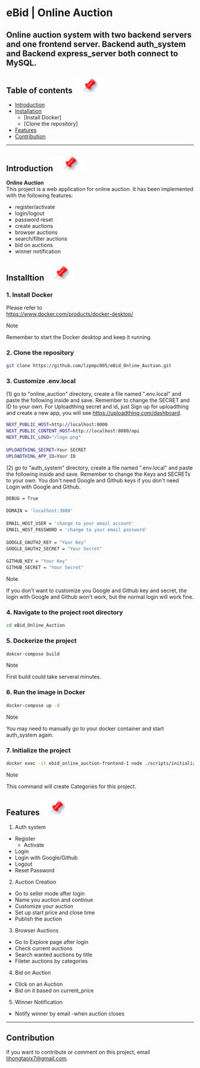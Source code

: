 # eBid | Online Auction

## Online auction system with two backend servers and one frontend server. Backend auth_system and Backend express_server both connect to MySQL.

## Table of contents[![](https://raw.githubusercontent.com/aregtech/areg-sdk/master/docs/img/pin.svg)](#table-of-contents)

- [Introduction](#introduction)
- [Installation](#installation)
  - [Install Docker]
  - [Clone the repository]
- [Features](#Features)
- [Contribution](#Contribution)

---

<!-- markdownlint-disable -->

## Introduction[![](https://raw.githubusercontent.com/aregtech/areg-sdk/master/docs/img/pin.svg)](#introduction)

**Online Auction**  
This project is a web application for online auction. It has been implemented with the following features:

- register/activate
- login/logout
- password reset
- create auctions
- browser auctions
- search/filter auctions
- bid on auctions
- winner notification

## Installtion[![](https://raw.githubusercontent.com/aregtech/areg-sdk/master/docs/img/pin.svg)](#installation)

### 1. Install Docker

Please refer to  
 https://www.docker.com/products/docker-desktop/

> [!NOTE]
> Remember to start the Docker desktop and keep it running.

### 2. Clone the repository

```bash
git clone https://github.com/lzpmpc005/eBid_Online_Auction.git
```

### 3. Customize .env.local

(1) go to "online_auction" directory, create a file named ".env.local" and paste the following inside and save. Remember to change the SECRET and ID to your own. For Uploadthing secret and id, just Sign up for uploadthing and create a new app, you will see https://uploadthing.com/dashboard.

```bash
NEXT_PUBLIC_HOST=http://localhost:8000
NEXT_PUBLIC_CONTENT_HOST=http://localhost:8080/api
NEXT_PUBLIC_LOGO="/logo.png"

UPLOADTHING_SECRET=Your SECRET
UPLOADTHING_APP_ID=Your ID
```

(2) go to "auth_system" directory, create a file named ".env.local" and paste the following inside and save. Remember to change the Keys and SECRETs to your own. You don't need Google and Github keys if you don't need Login with Google and Github.

```bash
DEBUG = True

DOMAIN = 'localhost:3000'

EMAIL_HOST_USER = 'change to your email account'
EMAIL_HOST_PASSWORD = 'change to your email password'

GOOGLE_OAUTH2_KEY = "Your Key"
GOOGLE_OAUTH2_SECRET = "Your Secret"

GITHUB_KEY = "Your Key"
GITHUB_SECRET = "Your Secret"
```

> [!NOTE]
> If you don't want to customize you Google and Github key and secret, the login with Google and Github won't work, but the normal login will work fine.

### 4. Navigate to the project root directory

```bash
cd eBid_Online_Auction
```

### 5. Dockerize the project

```bash
dokcer-compose build
```

> [!NOTE]
> First build could take serveral minutes.

### 6. Run the image in Docker

```bash
docker-compose up -d
```

> [!NOTE]
> You may need to manually go to your docker container and start auth_system again.

### 7. Initialize the project

```bash
docker exec -it ebid_online_auction-frontend-1 node ./scripts/initialize.ts
```

> [!NOTE]
> This command will create Categories for this project.

## Features[![](https://raw.githubusercontent.com/aregtech/areg-sdk/master/docs/img/pin.svg)](#Features)

1. Auth system

- Register
  - Activate
- Login
- Login with Google/Github
- Logout
- Reset Password

2. Auction Creation

- Go to seller mode after login
- Name you auction and continue
- Customize your auction
- Set up start price and close time
- Publish the auction

3. Browser Auctions

- Go to Explore page after login
- Check current auctions
- Search wanted auctions by title
- Fileter auctions by categories

4. Bid on Auction

- Click on an Auction
- Bid on it based on current_price

5. Winner Notification

- Notify winner by email -when auction closes

---

## Contribution

If you want to contribute or comment on this project, email lihongtaoix7@gmail.com.
